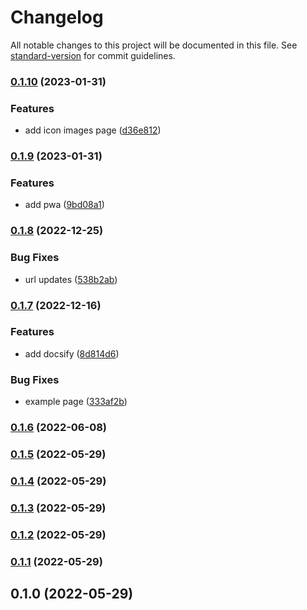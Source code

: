 # Changelog

All notable changes to this project will be documented in this file. See [standard-version](https://github.com/conventional-changelog/standard-version) for commit guidelines.

### [0.1.10](https://github.com/shinokada/svelte-remix-icons/compare/v0.1.9...v0.1.10) (2023-01-31)


### Features

* add icon images page ([d36e812](https://github.com/shinokada/svelte-remix-icons/commit/d36e812185dd945d75bc7a3f3b06efdca07d0e15))

### [0.1.9](https://github.com/shinokada/svelte-remix-icons/compare/v0.1.8...v0.1.9) (2023-01-31)

### Features

- add pwa ([9bd08a1](https://github.com/shinokada/svelte-remix-icons/commit/9bd08a16ced80fd53f3ab62681e38788d929deb1))

### [0.1.8](https://github.com/shinokada/svelte-remix-icons/compare/v0.1.7...v0.1.8) (2022-12-25)

### Bug Fixes

- url updates ([538b2ab](https://github.com/shinokada/svelte-remix-icons/commit/538b2ab67510ea9cb43d70f74d90202ce9846d2f))

### [0.1.7](https://github.com/shinokada/svelte-remix-icons/compare/v0.1.6...v0.1.7) (2022-12-16)

### Features

- add docsify ([8d814d6](https://github.com/shinokada/svelte-remix-icons/commit/8d814d6d5c9121cf5a8f07e3ee6df5d58bad5f8a))

### Bug Fixes

- example page ([333af2b](https://github.com/shinokada/svelte-remix-icons/commit/333af2b001e94b524ddaf465cf17ddedc9559968))

### [0.1.6](https://github.com/shinokada/svelte-remix-icons/compare/v0.1.5...v0.1.6) (2022-06-08)

### [0.1.5](https://github.com/shinokada/svelte-remix-icons/compare/v0.1.4...v0.1.5) (2022-05-29)

### [0.1.4](https://github.com/shinokada/svelte-remix-icons/compare/v0.1.3...v0.1.4) (2022-05-29)

### [0.1.3](https://github.com/shinokada/svelte-remix-icons/compare/v0.1.2...v0.1.3) (2022-05-29)

### [0.1.2](https://github.com/shinokada/svelte-remix-icons/compare/v0.1.1...v0.1.2) (2022-05-29)

### [0.1.1](https://github.com/shinokada/svelte-remix-icons/compare/v0.1.0...v0.1.1) (2022-05-29)

## 0.1.0 (2022-05-29)

